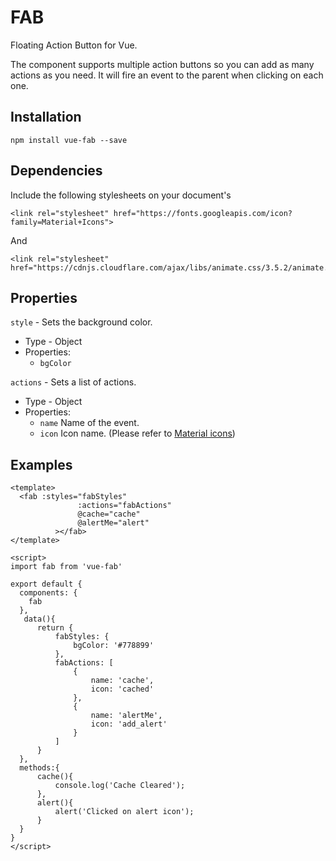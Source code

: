 #   FAB

Floating Action Button for Vue.

The component supports multiple action buttons so you can add as many actions as you need. It will fire an event to the parent when clicking on each one. 

##  Installation

```
npm install vue-fab --save
```

##  Dependencies

Include the following stylesheets on your document's <head>

```
<link rel="stylesheet" href="https://fonts.googleapis.com/icon?family=Material+Icons">
```

And 

```
<link rel="stylesheet" href="https://cdnjs.cloudflare.com/ajax/libs/animate.css/3.5.2/animate.min.css">
```

##  Properties

`style` - Sets the background color.
*   Type - Object 
*   Properties:
    *   `bgColor`

`actions` - Sets a list of actions.
*   Type - Object 
*   Properties:
    *   `name` Name of the event.
    *   `icon` Icon name. (Please refer to [Material icons](https://material.io/icons/))

##  Examples

```
<template>
  <fab :styles="fabStyles"
               :actions="fabActions"
               @cache="cache"
               @alertMe="alert"
          ></fab>
</template>

<script>
import fab from 'vue-fab'

export default {
  components: {
    fab
  },
   data(){
      return {
          fabStyles: {
              bgColor: '#778899'
          },
          fabActions: [
              {
                  name: 'cache',
                  icon: 'cached'
              },
              {
                  name: 'alertMe',
                  icon: 'add_alert'
              }
          ]
      }
  },
  methods:{
      cache(){
          console.log('Cache Cleared');
      },
      alert(){
          alert('Clicked on alert icon');
      }
  }
}
</script>
```